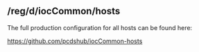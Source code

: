 ## /reg/d/iocCommon/hosts

The full production configuration for all hosts can be found here:

https://github.com/pcdshub/iocCommon-hosts
